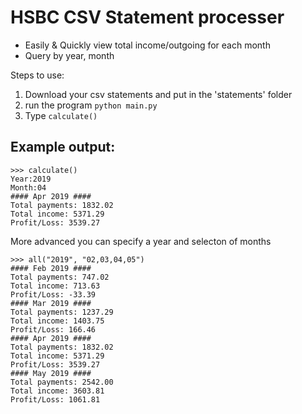 # HSBC CSV Statement processer

- Easily & Quickly view total income/outgoing for each month
- Query by year, month

Steps to use:
  1. Download your csv statements and put in the 'statements' folder
  2. run the program `python main.py`
  3. Type `calculate()`

## Example output:

```
>>> calculate()
Year:2019
Month:04
#### Apr 2019 ####
Total payments: 1832.02
Total income: 5371.29
Profit/Loss: 3539.27
```

More advanced you can specify a year and selecton of months

```
>>> all("2019", "02,03,04,05")
#### Feb 2019 ####
Total payments: 747.02
Total income: 713.63
Profit/Loss: -33.39
#### Mar 2019 ####
Total payments: 1237.29
Total income: 1403.75
Profit/Loss: 166.46
#### Apr 2019 ####
Total payments: 1832.02
Total income: 5371.29
Profit/Loss: 3539.27
#### May 2019 ####
Total payments: 2542.00
Total income: 3603.81
Profit/Loss: 1061.81
```

